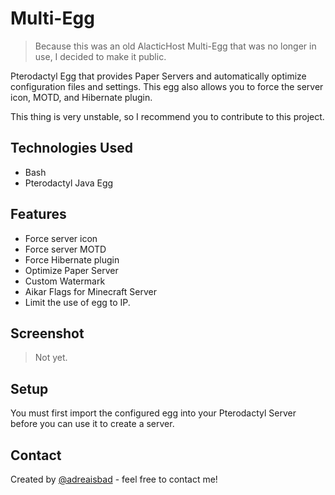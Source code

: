 # Multi-Egg

> Because this was an old AlacticHost Multi-Egg that was no longer in use, I decided to make it public.

Pterodactyl Egg that provides Paper Servers and automatically optimize configuration files and settings. This egg also allows you to force the server icon, MOTD, and Hibernate plugin.

This thing is very unstable, so I recommend you to contribute to this project.

## Technologies Used
- Bash
- Pterodactyl Java Egg

## Features
- Force server icon
- Force server MOTD
- Force Hibernate plugin
- Optimize Paper Server
- Custom Watermark
- Aikar Flags for Minecraft Server
- Limit the use of egg to IP.

## Screenshot
> Not yet.

## Setup
You must first import the configured egg into your Pterodactyl Server before you can use it to create a server.

## Contact
Created by [@adreaisbad](https://adrea.pages.dev) - feel free to contact me!
